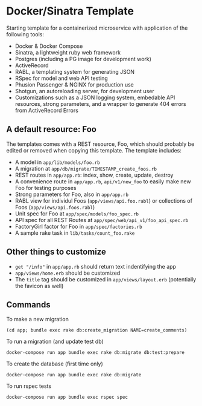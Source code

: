 # Docker/Sinatra Template

Starting template for a containerized microservice with application of the following tools:

- Docker & Docker Compose
- Sinatra, a lightweight ruby web framework
- Postgres (including a PG image for development work)
- ActiveRecord
- RABL, a templating system for generating JSON
- RSpec for model and web API testing
- Phusion Passenger & NGINX for production use
- Shotgun, an autoreloading server, for development user
- Customizations such as a JSON logging system, embedable API resources, strong parameters, and a wrapper to generate 404 errors from ActiveRecord Errors

## A default resource: Foo

The templates comes with a REST resource, Foo, which should probably be edited or removed when copying this template. The template includes:

- A model in `app/lib/models/foo.rb`
- A migration at `app/db/migrate/TIMESTAMP_create_foos.rb`
- REST routes in `app/app.rb`: index, show, create, update, destroy
- A convenience route in `app/app.rb`, `api/v1/new_foo` to easily make new Foo for testing purposes
- Strong parameters for Foo, also in `app/app.rb`
- RABL view for individul Foos (`app/views/api.foo.rabl`) or collections of Foos (`app/views/api.foos.rabl`)
- Unit spec for Foo at `app/spec/models/foo_spec.rb`
- API spec for all REST Routes at `app/spec/web/api_v1/foo_api_spec.rb`
- FactoryGirl factor for Foo in `app/spec/factories.rb`
- A sample rake task in `lib/tasks/count_foo.rake`

## Other things to customize

- `get "/info"` in `app/app.rb` should return text indentifying the app
- `app/views/home.erb` should be customized 
- The `title` tag should be customized in `app/views/layout.erb` (potentially the favicon as well)

## Commands

To make a new migration
```
(cd app; bundle exec rake db:create_migration NAME=create_comments)
```

To run a migration (and update test db)
```
docker-compose run app bundle exec rake db:migrate db:test:prepare
```

To create the database (first time only)
```
docker-compose run app bundle exec rake db:migrate
```

To run rspec tests
```
docker-compose run app bundle exec rspec spec
```
